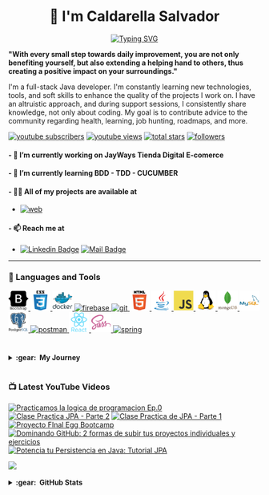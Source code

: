 # <h1 align= center> 🌱 I'm Caldarella Salvador </h1>

<p align=center>
<a href="https://git.io/typing-svg"><img src="https://readme-typing-svg.demolab.com?font=Fira+Code&weight=600&pause=1000&color=F70000&center=true&width=435&lines=Full-stack+Developer;Backend+Java+Developer" alt="Typing SVG" /></a>
</p>      

**"With every small step towards daily improvement, you are not only benefiting yourself, but also extending a helping hand to others, thus creating a positive impact on your surroundings."**

I'm a full-stack Java developer. I'm constantly learning new technologies, tools, and soft skills to enhance the quality of the projects I work on. I have an altruistic approach, and during support sessions, I consistently share knowledge, not only about coding. My goal is to contribute advice to the community regarding health, learning, job hunting, roadmaps, and more.

<p align="left">
      <a href="https://www.youtube.com/@TheLucast08?sub_confirmation=1">
         <img alt="youtube subscribers" title="Subscribe to my YouTube channel" src="https://custom-icon-badges.demolab.com/youtube/channel/subscribers/UC2-FOzcqTNHl91HdH-GHzgw?color=%23E05D44&label=SUBSCRIBE&logo=video&logoColor=white&style=for-the-badge&labelColor=CE4630"/></a> 
      <a href="https://www.youtube.com/@TheLucast08">
         <img alt="youtube views" title="YouTube views" src="https://custom-icon-badges.demolab.com/youtube/channel/views/UC2-FOzcqTNHl91HdH-GHzgw?color=%23E1AD0E&logo=eye&logoColor=white&style=for-the-badge&labelColor=C79600"/></a> 
  <a href="https://github.com/DenverCoder1?tab=repositories&sort=stargazers">
    <img alt="total stars" title="Total stars on GitHub" src="https://custom-icon-badges.demolab.com/github/stars/lucast086?color=55960c&style=for-the-badge&labelColor=488207&logo=star"/></a>
  <a href="https://github.com/DenverCoder1?tab=followers">
    <img alt="followers" title="Follow me on Github" src="https://custom-icon-badges.demolab.com/github/followers/lucast086?color=236ad3&labelColor=1155ba&style=for-the-badge&logo=person-add&label=Follow&logoColor=white"/></a>
   </p>


#### - 🔭 I’m currently working on JayWays Tienda Digital **E-comerce**

#### - 🌱 I’m currently learning **BDD - TDD - CUCUMBER**

#### - 👨‍💻 All of my projects are available at 
- <a href="https://www.turlettilucasdev.com.ar/" target="_blank" rel="noreferrer">
  <img src="https://img.shields.io/badge/Portfolio---%3E-green" alt="web"/>
</a>

#### - 📫 Reach me at

- [![Linkedin Badge](https://img.shields.io/badge/-TurlettiLucas-0e76a8?style=flat&labelColor=0e76a8&logo=linkedin&logoColor=white)](https://www.linkedin.com/in/turlettilucasdeveloper/) 
[![Mail Badge](https://img.shields.io/badge/-TurlettiLucas-c0392b?style=flat&labelColor=c0392b&logo=gmail&logoColor=white)](mailto:turlettilucasdev@gmail.com)



---
### 🧰 Languages and Tools
<p align="left"> <a href="https://getbootstrap.com" target="_blank" rel="noreferrer"> <img src="https://raw.githubusercontent.com/devicons/devicon/master/icons/bootstrap/bootstrap-plain-wordmark.svg" alt="bootstrap" width="40" height="40"/> </a> <a href="https://www.w3schools.com/css/" target="_blank" rel="noreferrer"> <img src="https://raw.githubusercontent.com/devicons/devicon/master/icons/css3/css3-original-wordmark.svg" alt="css3" width="40" height="40"/> </a> <a href="https://www.docker.com/" target="_blank" rel="noreferrer"> <img src="https://raw.githubusercontent.com/devicons/devicon/master/icons/docker/docker-original-wordmark.svg" alt="docker" width="40" height="40"/> </a> <a href="https://firebase.google.com/" target="_blank" rel="noreferrer"> <img src="https://www.vectorlogo.zone/logos/firebase/firebase-icon.svg" alt="firebase" width="40" height="40"/> </a> <a href="https://git-scm.com/" target="_blank" rel="noreferrer"> <img src="https://www.vectorlogo.zone/logos/git-scm/git-scm-icon.svg" alt="git" width="40" height="40"/> </a> <a href="https://www.w3.org/html/" target="_blank" rel="noreferrer"> <img src="https://raw.githubusercontent.com/devicons/devicon/master/icons/html5/html5-original-wordmark.svg" alt="html5" width="40" height="40"/> </a> <a href="https://www.java.com" target="_blank" rel="noreferrer"> <img src="https://raw.githubusercontent.com/devicons/devicon/master/icons/java/java-original.svg" alt="java" width="40" height="40"/> </a> <a href="https://developer.mozilla.org/en-US/docs/Web/JavaScript" target="_blank" rel="noreferrer"> <img src="https://raw.githubusercontent.com/devicons/devicon/master/icons/javascript/javascript-original.svg" alt="javascript" width="40" height="40"/> </a> <a href="https://www.linux.org/" target="_blank" rel="noreferrer"> <img src="https://raw.githubusercontent.com/devicons/devicon/master/icons/linux/linux-original.svg" alt="linux" width="40" height="40"/> </a> <a href="https://www.mongodb.com/" target="_blank" rel="noreferrer"> <img src="https://raw.githubusercontent.com/devicons/devicon/master/icons/mongodb/mongodb-original-wordmark.svg" alt="mongodb" width="40" height="40"/> </a> <a href="https://www.mysql.com/" target="_blank" rel="noreferrer"> <img src="https://raw.githubusercontent.com/devicons/devicon/master/icons/mysql/mysql-original-wordmark.svg" alt="mysql" width="40" height="40"/> </a> <a href="https://www.postgresql.org" target="_blank" rel="noreferrer"> <img src="https://raw.githubusercontent.com/devicons/devicon/master/icons/postgresql/postgresql-original-wordmark.svg" alt="postgresql" width="40" height="40"/> </a> <a href="https://postman.com" target="_blank" rel="noreferrer"> <img src="https://www.vectorlogo.zone/logos/getpostman/getpostman-icon.svg" alt="postman" width="40" height="40"/> </a> <a href="https://reactjs.org/" target="_blank" rel="noreferrer"> <img src="https://raw.githubusercontent.com/devicons/devicon/master/icons/react/react-original-wordmark.svg" alt="react" width="40" height="40"/> </a> <a href="https://sass-lang.com" target="_blank" rel="noreferrer"> <img src="https://raw.githubusercontent.com/devicons/devicon/master/icons/sass/sass-original.svg" alt="sass" width="40" height="40"/> </a> <a href="https://spring.io/" target="_blank" rel="noreferrer"> <img src="https://www.vectorlogo.zone/logos/springio/springio-icon.svg" alt="spring" width="40" height="40"/> </a> </p>

#
<details>
  <summary><b>:gear: &nbsp;My Journey</b></summary>
  <br/>
      qdqdqwdqwd
</details>

#

### 📺 Latest YouTube Videos

<!-- BEGIN YOUTUBE-CARDS -->
[![Practicamos la logica de programacion Ep.0](https://ytcards.demolab.com/?id=Y4T3PAPl7gg&title=Practicamos+la+logica+de+programacion+Ep.0&lang=en&timestamp=1690408811&background_color=%230d1117&title_color=%23ffffff&stats_color=%23dedede&max_title_lines=1&width=250&border_radius=5 "Practicamos la logica de programacion Ep.0")](https://www.youtube.com/watch?v=Y4T3PAPl7gg)
[![Clase Practica JPA - Parte 2](https://ytcards.demolab.com/?id=WLWadDddOdU&title=Clase+Practica+JPA+-+Parte+2&lang=en&timestamp=1689631209&background_color=%230d1117&title_color=%23ffffff&stats_color=%23dedede&max_title_lines=1&width=250&border_radius=5 "Clase Practica JPA - Parte 2")](https://www.youtube.com/watch?v=WLWadDddOdU)
[![Clase Practica de JPA - Parte 1](https://ytcards.demolab.com/?id=4w1s2_oib3g&title=Clase+Practica+de+JPA+-+Parte+1&lang=en&timestamp=1689415208&background_color=%230d1117&title_color=%23ffffff&stats_color=%23dedede&max_title_lines=1&width=250&border_radius=5 "Clase Practica de JPA - Parte 1")](https://www.youtube.com/watch?v=4w1s2_oib3g)
[![Proyecto FInal Egg Bootcamp](https://ytcards.demolab.com/?id=rVDhm_x6Jrs&title=Proyecto+FInal+Egg+Bootcamp&lang=en&timestamp=1689277883&background_color=%230d1117&title_color=%23ffffff&stats_color=%23dedede&max_title_lines=1&width=250&border_radius=5 "Proyecto FInal Egg Bootcamp")](https://www.youtube.com/watch?v=rVDhm_x6Jrs)
[![Dominando GitHub: 2 formas de subir tus proyectos individuales y ejercicios](https://ytcards.demolab.com/?id=5QtONV0YTyg&title=Dominando+GitHub%3A+2+formas+de+subir+tus+proyectos+individuales+y+ejercicios&lang=en&timestamp=1689112809&background_color=%230d1117&title_color=%23ffffff&stats_color=%23dedede&max_title_lines=1&width=250&border_radius=5 "Dominando GitHub: 2 formas de subir tus proyectos individuales y ejercicios")](https://www.youtube.com/watch?v=5QtONV0YTyg)
[![Potencia tu Persistencia en Java: Tutorial JPA](https://ytcards.demolab.com/?id=oC1csyKNjPQ&title=Potencia+tu+Persistencia+en+Java%3A+Tutorial+JPA&lang=en&timestamp=1688480721&background_color=%230d1117&title_color=%23ffffff&stats_color=%23dedede&max_title_lines=1&width=250&border_radius=5 "Potencia tu Persistencia en Java: Tutorial JPA")](https://www.youtube.com/watch?v=oC1csyKNjPQ)
<!-- END YOUTUBE-CARDS -->

[<img src="https://custom-icon-badges.demolab.com/badge/-Subscribe%20For%20More-red?style=for-the-badge&logo=video&logoColor=white"/>](https://www.youtube.com/@TheLucast08?sub_confirmation=1)


<details>
  <summary><b>:gear: &nbsp;GitHub Stats</b></summary>
  <br/>
  <p><img align="center" src="https://github-readme-stats.vercel.app/api/top-langs?username=lucast086&show_icons=true&locale=en&layout=compact" alt="lucast086" /></p>

</details>

